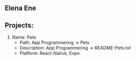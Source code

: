 Elena Ene
----------

Projects:
-------------
1. Name: Pets
    - Path: App Programmering -> Pets
    - Description: App Programmering -> README-Pets.txt
    - Platform: React-Native, Expo 


